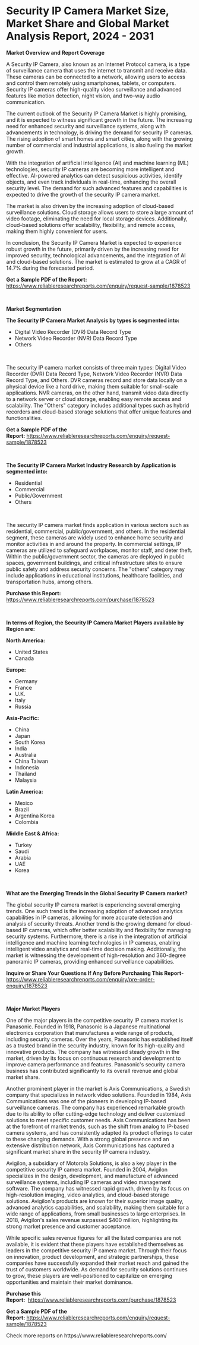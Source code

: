 <p><h1>Security IP Camera Market Size, Market Share and Global Market Analysis Report, 2024 - 2031</h1></p><p><strong>Market Overview and Report Coverage</strong></p>
<p><p>A Security IP Camera, also known as an Internet Protocol camera, is a type of surveillance camera that uses the internet to transmit and receive data. These cameras can be connected to a network, allowing users to access and control them remotely using smartphones, tablets, or computers. Security IP cameras offer high-quality video surveillance and advanced features like motion detection, night vision, and two-way audio communication.</p><p>The current outlook of the Security IP Camera Market is highly promising, and it is expected to witness significant growth in the future. The increasing need for enhanced security and surveillance systems, along with advancements in technology, is driving the demand for security IP cameras. The rising adoption of smart homes and smart cities, along with the growing number of commercial and industrial applications, is also fueling the market growth.</p><p>With the integration of artificial intelligence (AI) and machine learning (ML) technologies, security IP cameras are becoming more intelligent and effective. AI-powered analytics can detect suspicious activities, identify objects, and even track individuals in real-time, enhancing the overall security level. The demand for such advanced features and capabilities is expected to drive the growth of the security IP camera market.</p><p>The market is also driven by the increasing adoption of cloud-based surveillance solutions. Cloud storage allows users to store a large amount of video footage, eliminating the need for local storage devices. Additionally, cloud-based solutions offer scalability, flexibility, and remote access, making them highly convenient for users.</p><p>In conclusion, the Security IP Camera Market is expected to experience robust growth in the future, primarily driven by the increasing need for improved security, technological advancements, and the integration of AI and cloud-based solutions. The market is estimated to grow at a CAGR of 14.7% during the forecasted period.</p></p>
<p><strong>Get a Sample PDF of the Report:</strong> <a href="https://www.reliableresearchreports.com/enquiry/request-sample/1878523">https://www.reliableresearchreports.com/enquiry/request-sample/1878523</a></p>
<p>&nbsp;</p>
<p><strong>Market Segmentation</strong></p>
<p><strong>The Security IP Camera Market Analysis by types is segmented into:</strong></p>
<p><ul><li>Digital Video Recorder (DVR) Data Record Type</li><li>Network Video Recorder (NVR) Data Record Type</li><li>Others</li></ul></p>
<p>&nbsp;</p>
<p><p>The security IP camera market consists of three main types: Digital Video Recorder (DVR) Data Record Type, Network Video Recorder (NVR) Data Record Type, and Others. DVR cameras record and store data locally on a physical device like a hard drive, making them suitable for small-scale applications. NVR cameras, on the other hand, transmit video data directly to a network server or cloud storage, enabling easy remote access and scalability. The "Others" category includes additional types such as hybrid recorders and cloud-based storage solutions that offer unique features and functionalities.</p></p>
<p><strong>Get a Sample PDF of the Report:</strong>&nbsp;<a href="https://www.reliableresearchreports.com/enquiry/request-sample/1878523">https://www.reliableresearchreports.com/enquiry/request-sample/1878523</a></p>
<p>&nbsp;</p>
<p><strong>The Security IP Camera Market Industry Research by Application is segmented into:</strong></p>
<p><ul><li>Residential</li><li>Commercial</li><li>Public/Government</li><li>Others</li></ul></p>
<p>&nbsp;</p>
<p><p>The security IP camera market finds application in various sectors such as residential, commercial, public/government, and others. In the residential segment, these cameras are widely used to enhance home security and monitor activities in and around the property. In commercial settings, IP cameras are utilized to safeguard workplaces, monitor staff, and deter theft. Within the public/government sector, the cameras are deployed in public spaces, government buildings, and critical infrastructure sites to ensure public safety and address security concerns. The "others" category may include applications in educational institutions, healthcare facilities, and transportation hubs, among others.</p></p>
<p><strong>Purchase this Report:</strong>&nbsp; <a href="https://www.reliableresearchreports.com/purchase/1878523">https://www.reliableresearchreports.com/purchase/1878523</a></p>
<p>&nbsp;</p>
<p><strong>In terms of Region, the Security IP Camera Market Players available by Region are:</strong></p>
<p>
    <p> <strong> North America: </strong>
        <ul>
            <li>United States</li>
            <li>Canada</li>
        </ul>
        </p> 
    <p> <strong> Europe: </strong>
        <ul>
            <li>Germany</li>
            <li>France</li>
            <li>U.K.</li>
            <li>Italy</li>
            <li>Russia</li>
        </ul>
        </p> 
    <p> <strong> Asia-Pacific: </strong>
        <ul>
            <li>China</li>
            <li>Japan</li>
            <li>South Korea</li>
            <li>India</li>
            <li>Australia</li>
            <li>China Taiwan</li>
            <li>Indonesia</li>
            <li>Thailand</li>
            <li>Malaysia</li>
        </ul>
        </p> 
    <p> <strong> Latin America: </strong>
        <ul>
            <li>Mexico</li>
            <li>Brazil</li>
            <li>Argentina Korea</li>
            <li>Colombia</li>
        </ul>
        </p> 
    <p> <strong> Middle East & Africa: </strong>
        <ul>
            <li>Turkey</li>
            <li>Saudi</li>
            <li>Arabia</li>
            <li>UAE</li>
            <li>Korea</li>
        </ul>
    </p>
    </p>
<p>&nbsp;</p>
<p><strong>What are the Emerging Trends in the Global Security IP Camera market?</strong></p>
<p><p>The global security IP camera market is experiencing several emerging trends. One such trend is the increasing adoption of advanced analytics capabilities in IP cameras, allowing for more accurate detection and analysis of security threats. Another trend is the growing demand for cloud-based IP cameras, which offer better scalability and flexibility for managing security systems. Furthermore, there is a rise in the integration of artificial intelligence and machine learning technologies in IP cameras, enabling intelligent video analytics and real-time decision making. Additionally, the market is witnessing the development of high-resolution and 360-degree panoramic IP cameras, providing enhanced surveillance capabilities.</p></p>
<p><strong>Inquire or Share Your Questions If Any Before Purchasing This Report</strong>- <a href="https://www.reliableresearchreports.com/enquiry/pre-order-enquiry/1878523">https://www.reliableresearchreports.com/enquiry/pre-order-enquiry/1878523</a></p>
<p>&nbsp;</p>
<p><strong>Major Market Players</strong></p>
<p><p>One of the major players in the competitive security IP camera market is Panasonic. Founded in 1918, Panasonic is a Japanese multinational electronics corporation that manufactures a wide range of products, including security cameras. Over the years, Panasonic has established itself as a trusted brand in the security industry, known for its high-quality and innovative products. The company has witnessed steady growth in the market, driven by its focus on continuous research and development to improve camera performance and features. Panasonic's security camera business has contributed significantly to its overall revenue and global market share.</p><p>Another prominent player in the market is Axis Communications, a Swedish company that specializes in network video solutions. Founded in 1984, Axis Communications was one of the pioneers in developing IP-based surveillance cameras. The company has experienced remarkable growth due to its ability to offer cutting-edge technology and deliver customized solutions to meet specific customer needs. Axis Communications has been at the forefront of market trends, such as the shift from analog to IP-based camera systems, and has consistently adapted its product offerings to cater to these changing demands. With a strong global presence and an extensive distribution network, Axis Communications has captured a significant market share in the security IP camera industry.</p><p>Avigilon, a subsidiary of Motorola Solutions, is also a key player in the competitive security IP camera market. Founded in 2004, Avigilon specializes in the design, development, and manufacture of advanced surveillance systems, including IP cameras and video management software. The company has witnessed rapid growth, driven by its focus on high-resolution imaging, video analytics, and cloud-based storage solutions. Avigilon's products are known for their superior image quality, advanced analytics capabilities, and scalability, making them suitable for a wide range of applications, from small businesses to large enterprises. In 2018, Avigilon's sales revenue surpassed $400 million, highlighting its strong market presence and customer acceptance.</p><p>While specific sales revenue figures for all the listed companies are not available, it is evident that these players have established themselves as leaders in the competitive security IP camera market. Through their focus on innovation, product development, and strategic partnerships, these companies have successfully expanded their market reach and gained the trust of customers worldwide. As demand for security solutions continues to grow, these players are well-positioned to capitalize on emerging opportunities and maintain their market dominance.</p></p>
<p><strong>Purchase this Report:</strong>&nbsp;&nbsp;<a href="https://www.reliableresearchreports.com/purchase/1878523">https://www.reliableresearchreports.com/purchase/1878523</a></p>
<p></p>
<p><strong>Get a Sample PDF of the Report:</strong>&nbsp;<a href="https://www.reliableresearchreports.com/enquiry/request-sample/1878523">https://www.reliableresearchreports.com/enquiry/request-sample/1878523</a></p>
<p>Check more reports on https://www.reliableresearchreports.com/</p>